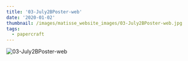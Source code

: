 ```yaml
---
title: '03-July2BPoster-web'
date: '2020-01-02'
thumbnail: /images/matisse_website_images/03-July2BPoster-web.jpg
tags:
  - papercraft
---
```


![03-July2BPoster-web](/images/matisse_website_images/03-July2BPoster-web.jpg)
